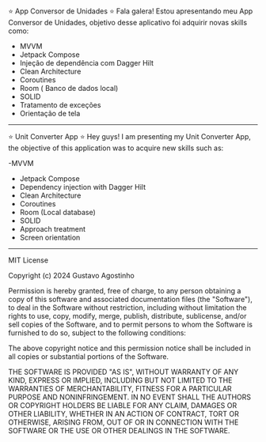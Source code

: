 ⭐ App Conversor de Unidades ⭐ 
Fala galera! Estou apresentando meu App Conversor de Unidades, objetivo desse aplicativo foi adquirir novas skills como:

- MVVM
- Jetpack Compose
- Injeção de dependência com Dagger Hilt
- Clean Architecture
- Coroutines
- Room ( Banco de dados local)
- SOLID
- Tratamento de exceções
- Orientação de tela
---------------------------------------------------------------------------------------------------------------------------
⭐ Unit Converter App ⭐ 
Hey guys! I am presenting my Unit Converter App, the objective of this application was to acquire new skills such as:

-MVVM
- Jetpack Compose
- Dependency injection with Dagger Hilt
- Clean Architecture
- Coroutines
- Room (Local database)
- SOLID
- Approach treatment
- Screen orientation
----------------------------------------------------------------------------------------------------------------------------
MIT License

Copyright (c) 2024 Gustavo Agostinho

Permission is hereby granted, free of charge, to any person obtaining a copy of this software and associated documentation files (the "Software"), to deal in the Software without restriction, including without limitation the rights to use, copy, modify, merge, publish, distribute, sublicense, and/or sell copies of the Software, and to permit persons to whom the Software is furnished to do so, subject to the following conditions:

The above copyright notice and this permission notice shall be included in all copies or substantial portions of the Software.

THE SOFTWARE IS PROVIDED "AS IS", WITHOUT WARRANTY OF ANY KIND, EXPRESS OR IMPLIED, INCLUDING BUT NOT LIMITED TO THE WARRANTIES OF MERCHANTABILITY, FITNESS FOR A PARTICULAR PURPOSE AND NONINFRINGEMENT. IN NO EVENT SHALL THE AUTHORS OR COPYRIGHT HOLDERS BE LIABLE FOR ANY CLAIM, DAMAGES OR OTHER LIABILITY, WHETHER IN AN ACTION OF CONTRACT, TORT OR OTHERWISE, ARISING FROM, OUT OF OR IN CONNECTION WITH THE SOFTWARE OR THE USE OR OTHER DEALINGS IN THE SOFTWARE.
